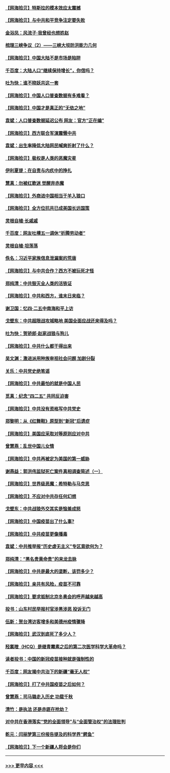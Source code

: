 #### [【网海拾贝】特斯拉的模本效应太震撼](../pages/nsc993/n12925626.md?t=05060601) 
#### [【网海拾贝】与中共和平竞争注定要失败](../pages/nsc993/n12923326.md?t=05060601) 
#### [金浴凤：风流子‧我曾经也想姓赵](../pages/nsc993/n12920911.md?t=05060601) 
#### [梳理三峡争议（2）——三峡大坝防洪能力几何](../pages/nsc993/n12920173.md?t=05060601) 
#### [【网海拾贝】中国大陆不是市场是陷阱](../pages/nsc993/n12920143.md?t=05060601) 
#### [千百度：大陆人口“继续保持增长”，你信吗？](../pages/nsc993/n12918946.md?t=05060601) 
#### [吐为快：谁不晓妖共这一套](../pages/nsc993/n12918941.md?t=05060601) 
#### [【网海拾贝】中国人口普查数据有多难看？](../pages/nsc993/n12917822.md?t=05060601) 
#### [【网海拾贝】中国才是真正的“无依之地”](../pages/nsc993/n12915845.md?t=05060601) 
#### [袁斌：人口普查数据延迟公布 网友：官方“正在编”](../pages/nsc993/n12915748.md?t=05060601) 
#### [【网海拾贝】西方联合军演震慑中共](../pages/nsc993/n12913466.md?t=05060601) 
#### [袁斌：出生率降低大陆网民喊爽折射了什么？](../pages/nsc993/n12913365.md?t=05060601) 
#### [【网海拾贝】极权是人类的恶魔灾星](../pages/nsc993/n12910697.md?t=05060601) 
#### [伊利夏提：在自责与内疚中的挣扎](../pages/nsc993/n12910493.md?t=05060601) 
#### [慧真：勿被红歌迷 觉醒弃赤魔](../pages/nsc993/n12910485.md?t=05060601) 
#### [【网海拾贝】外商进中国相当于羊入狼口](../pages/nsc993/n12908274.md?t=05060601) 
#### [【网海拾贝】全方位抗共已成美国长远国策](../pages/nsc993/n12906878.md?t=05060601) 
#### [灵根自植‧长戚戚](../pages/nsc993/n12905585.md?t=05060601) 
#### [千百度：网友吐槽五一调休“折腾劳动者”](../pages/nsc993/n12905934.md?t=05060601) 
#### [灵根自植‧坦荡荡](../pages/nsc993/n12905562.md?t=05060601) 
#### [佚名：习近平家族信息泄漏案的荒唐](../pages/nsc993/n12904705.md?t=05060601) 
#### [【网海拾贝】与中共合作？西方不被玩死才怪](../pages/nsc993/n12903873.md?t=05060601) 
#### [郑纯清：中共毁灭全人类的活铁证](../pages/nsc993/n12903785.md?t=05060601) 
#### [【网海拾贝】中共和西方，谁末日来临？](../pages/nsc993/n12903482.md?t=05060601) 
#### [谢卫国：忆四‧二五中南海和平上访](../pages/nsc993/n12902192.md?t=05060601) 
#### [戈壁东：中共超限战攻城略地 美国全面应战还来得及吗？](../pages/nsc993/n12902297.md?t=05060601) 
#### [吐为快：贺骄郎‧赵家战狼与狗儿](../pages/nsc993/n12902280.md?t=05060601) 
#### [【网海拾贝】中共什么都干得出来](../pages/nsc993/n12897500.md?t=05060601) 
#### [吴文渊：激进派用种族审视社会问题 加剧分裂](../pages/nsc993/n12893881.md?t=05060601) 
#### [关乐：中共党史绝笔谣](../pages/nsc993/n12897270.md?t=05060601) 
#### [【网海拾贝】中共最怕的就是中国人民](../pages/nsc993/n12894705.md?t=05060601) 
#### [觅真：纪念“四二五” 共同反迫害](../pages/nsc993/n12894553.md?t=05060601) 
#### [【网海拾贝】中共没有资格写中共党史](../pages/nsc993/n12892231.md?t=05060601) 
#### [郑黎明：从《红舞鞋》原型到“新冠”后遗症](../pages/nsc993/n12890469.md?t=05060601) 
#### [【网海拾贝】美国应采取对等原则应对中共](../pages/nsc993/n12889176.md?t=05060601) 
#### [曾慧燕：乱世中国儿女情](../pages/nsc993/n12887931.md?t=05060601) 
#### [【网海拾贝】中共再被定为美国的第一威胁](../pages/nsc993/n12887580.md?t=05060601) 
#### [谢燕益：郭洪伟监狱死亡案件真相调查简述（一）](../pages/nsc993/n12885648.md?t=05060601) 
#### [【网海拾贝】世界级恶魔：希特勒与马克思](../pages/nsc993/n12884062.md?t=05060601) 
#### [【网海拾贝】不应对中共存任何幻想](../pages/nsc993/n12881460.md?t=05060601) 
#### [戈壁东：中共战狼外交其实是恼羞成怒](../pages/nsc993/n12880392.md?t=05060601) 
#### [【网海拾贝】中国疫苗出了什么事?](../pages/nsc993/n12879124.md?t=05060601) 
#### [【网海拾贝】中共疫苗更像播毒](../pages/nsc993/n12876631.md?t=05060601) 
#### [袁斌：中共推举报“历史虚无主义”专区意欲何为？](../pages/nsc993/n12876530.md?t=05060601) 
#### [郑纯清：“黑名贵黄命贵”的来龙去脉](../pages/nsc993/n12875589.md?t=05060601) 
#### [【网海拾贝】中共是最大的垄断，该罚多少？](../pages/nsc993/n12874006.md?t=05060601) 
#### [【网海拾贝】亲共有风险，疫苗不可靠](../pages/nsc993/n12872224.md?t=05060601) 
#### [【网海拾贝】要求抵制北京冬奥会的呼声越来越高](../pages/nsc993/n12868962.md?t=05060601) 
#### [投书：山东村民举报村官涉黑涉恶 投诉无门](../pages/nsc993/n12869726.md?t=05060601) 
#### [伍新：贺台湾访客增多和美德州疫情骤降](../pages/nsc993/n12865651.md?t=05060601) 
#### [【网海拾贝】武汉到底死了多少人？](../pages/nsc993/n12863707.md?t=05060601) 
#### [羟氯喹（HCQ）是继青霉素之后的第二次医学科学大革命吗？](../pages/nsc993/n12638564.md?t=05060601) 
#### [读者投书：中国的新冠疫苗接种就是强制性的](../pages/nsc993/n12859932.md?t=05060601) 
#### [千百度：网友揭中共治下的新疆“毫无人权”](../pages/nsc993/n12858385.md?t=05060601) 
#### [【网海拾贝】打了中共国疫苗之后如何？](../pages/nsc993/n12857866.md?t=05060601) 
#### [曾慧燕：司马璐走入历史 功载千秋](../pages/nsc993/n12856996.md?t=05060601) 
#### [清竹：是执法 还是赤匪在抢劫？](../pages/nsc993/n12856952.md?t=05060601) 
#### [对中共在香港落实“党的全面领导”与“全面管治权”的法理批判](../pages/nsc993/n12856929.md?t=05060601) 
#### [乾元：闫丽梦第三份报告提及的科学界“鳄鱼”](../pages/nsc993/n12855985.md?t=05060601) 
#### [【网海拾贝】下一个新疆人将会是你们](../pages/nsc993/n12855864.md?t=05060601) 

----
#### [ >>> 更早内容 <<< ](../indexes/nsc993-earlier.md)

